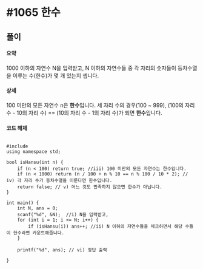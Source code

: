 # #1065 한수

## 풀이
#### 요약 
1000 이하의 자연수 N을 입력받고, N 이하의 자연수들 중 각 자리의 숫자들이 등차수열을 이루는 수(한수)가 몇 개 있는지 셉니다.   

#### 상세
100 미만의 모든 자연수 n은 **한수**입니다.
세 자리 수의 경우(100 ~ 999), (100의 자리 수 - 10의 자리 수) == (10의 자리 수 - 1의 자리 수)가 되면 **한수**입니다.

#### 코드 해제
<pre><code>
#include <iostream>
using namespace std;

bool isHansu(int n) {
	if (n < 100) return true; //iii) 100 미만의 모든 자연수는 한수입니다.
	if (n < 1000) return (n / 100 + n % 10 == n % 100 / 10 * 2); // iv) 각 자리 수가 등차수열을 이룬다면 한수입니다.
	return false; // v) 어느 것도 만족하지 않으면 한수가 아닙니다.
}

int main() {
	int N, ans = 0;
	scanf("%d", &N);  //i) N을 입력받고,
	for (int i = 1; i <= N; i++) {
		if (isHansu(i)) ans++; //ii) N 이하의 자연수들을 체크하면서 해당 수들이 한수라면 카운트해줍니다.
	}

	printf("%d", ans); // vi) 정답 출력

}
</code></pre>
